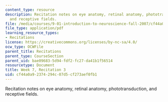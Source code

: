 ```yaml
---
content_type: resource
description: Recitation notes on eye anatomy, retinal anatomy, phototransduction,
  and receptive fields.
file: /media/courses/9-01-introduction-to-neuroscience-fall-2007/cf44a0a92374294c07d5cf273aef0fb1_wk07_hand101707.pdf
file_type: application/pdf
learning_resource_types:
- Recitations
license: https://creativecommons.org/licenses/by-nc-sa/4.0/
ocw_type: OCWFile
parent_title: Recitations
parent_type: CourseSection
parent_uid: bae09683-5d94-fdf2-fc27-da41b1f56514
resourcetype: Document
title: Week 7, Recitation 3
uid: cf44a0a9-2374-294c-07d5-cf273aef0fb1
---
```

Recitation notes on eye anatomy, retinal anatomy, phototransduction, and receptive fields.